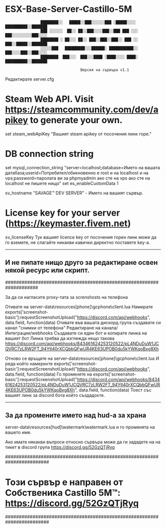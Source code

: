 # ESX-Base-Server-Castillo-5M

                    ████████░░   █████░░███░░░░░░███ ░█████░░░░  ██████████░░███████
                    ███ ░░░░░░  ██░░ ██░░███░░░░███░░███ ███ ░░░ ███░░░░░░░░░███░░░░
                    ████████ ░ ██░░░ ██░░ ███░░███░░███░░ ███ ░░ ███░░█████░░███████
                    ░░░░░███   █████████░░░██████░ ███████████░░ ███░░░░███░░███░░░░
                    ████████  ███░░░  ███░░░████ ░████░░░░ ████░ ██████████░░███████

                                      Версия на сървъра v1.1

Редактирате server.cfg 

# Steam Web API.  Visit https://steamcommunity.com/dev/apikey to generate your own.
set steam_webApiKey "Вашият steam apikey от посочения линк горе."

# DB connection string
set mysql_connection_string "server=localhost;database=Името на вашата датабаза;userid=Потребител/обикновенно е root и на localhost и на vps;password=паролата ви за phpmyadmin ако сте на vps ако сте на localhost не пишете нищо"
set es_enableCustomData 1

sv_hostname "SAVAGE™ DEV SERVER" - Името на вашият сървър.

# License key for your server (https://keymaster.fivem.net) 
sv_licenseKey Тук вашият licence key от посочения горен линк може да го вземете, не слагайте никакви кавички директно поставяте key-a.

--------------------------------------------------------------------
И не пипате нищо друго за редактиране освен някой ресурс или скрипт.
--------------------------------------------------------------------

####################################################################

За да си нагласите proxy-тата за screnshosts на телефона 

Отивате на server-data\resources\[phone]\gcphone\client.lua
Намирате exports['screenshot-basic']:requestScreenshotUpload("https://discord.com/api/webhooks", data.field, function(data)
Отивате във вашата дискорд група създавате си канал "снимки от телефона" 
Редактиране на канала/Интеграции/webhooks 
Създавате си един бот и копирате линка на вашият бот
Линка трябва да изглежда нещо такова https://discord.com/api/webhooks/843461624253120522/pL4NDuDuW1JCQVRC7zLRW2FT_94Ytl40rXCQbbQFwUR4KE63UPOB0du5kYWKqoBxg8Xh

Отново се връщате на server-data\resources\[phone]\gcphone\client.lua
И реда който намерихте 
exports['screenshot-basic']:requestScreenshotUpload("https://discord.com/api/webhooks", data.field, function(data)
Го променяте на 
exports['screenshot-basic']:requestScreenshotUpload("https://discord.com/api/webhooks/843461624253120522/pL4NDuDuW1JCQVRC7zLRW2FT_94Ytl40rXCQbbQFwUR4KE63UPOB0du5kYWKqoBxg8Xh", data.field, function(data)
Тоест със вашият линк за discord бота който създадохте.

-----------------------------------------------------------------
За да промените името над hud-a за храна 
-----------------------------------------------------------------

server-data\resources\[hud]\watermark\watermark.lua и го променята на вашето име.

Ако имате някакви въпроси относно сървъра може да ги зададете на на тикет в discord група https://discord.gg/52GzQTjRyq


########################################################################
   # Този сървър е направен от Собственика Castillo 5M™: https://discord.gg/52GzQTjRyq
########################################################################
